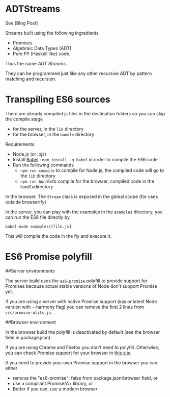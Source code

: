 # ADTStreams

See [Blog Post]

Streams built using the following ingredients

- Promises
- Algebraic Data Types (ADT) 
- Pure FP (Haskell like) code. 

Thus the name *ADT Streams*.

They can be programmed just like any other recursive ADT by pattern matching and recursion.

# Transpiling ES6 sources

There are already compiled js files in the destination folders so you can skip the compile stage

- for the server, in the `lib` directory
- for the browser, in the `bundle` directory


Requirements

- Node.js (or iojs)
- Install [Babel][1] : `npm install -g babel` in order to compile the ES6 code
- Run the following commands
    - `npm run compile` to compile for Node.js, the compiled code will go to the `lib` directory
    - `npm run bundle`to compile for the browser, compiled code in the `bundle`directory

In the browser, The `Stream` class is exposed in the global scope (for uses outside browserify)

In the server, you can play with the examples in the `examples` directory, you can run the ES6 file directly by

`babel-node examples/[file.js]`

This will compile the code in the fly and execute it.

# ES6 Promise polyfill

##Server environments

The server build uses the [`es6-promise`][2] polyfill to provide support for Promises because actual stable versions of Node don't support Promise yet.

If you are using a server with native Promise support (iojs or latest Node version with --harmony flag) you can remove the first 2 lines from `src/promise-utils.js`.

##Browser environment

In the browser build the polyfill is deactivated by default (see the browser field in package.json). 

If you are using Chrome and Firefox you don't need to polyfill. Otherwise, you can check Promise support for your browser in [this site][3]

If you need to provide your own Promise support in the browser you can either 

- remove the "es6-promise": false from package.json/browser field, or
- use a compliant Promise/A+ library, or
- Better if you can, use a modern browser



[1]: https://babeljs.io/docs/usage/cli/
[2]: https://github.com/jakearchibald/es6-promise
[3]: https://kangax.github.io/compat-table/es6/